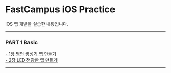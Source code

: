 # FastCampus iOS Practice
iOS 앱 개발을 실습한 내용입니다.<br>
***
### PART 1 Basic<br>
[- 1장 명언 생성기 앱 만들기]()<br> 
[- 2장 LED 전광판 앱 만들기]()<br>
***
